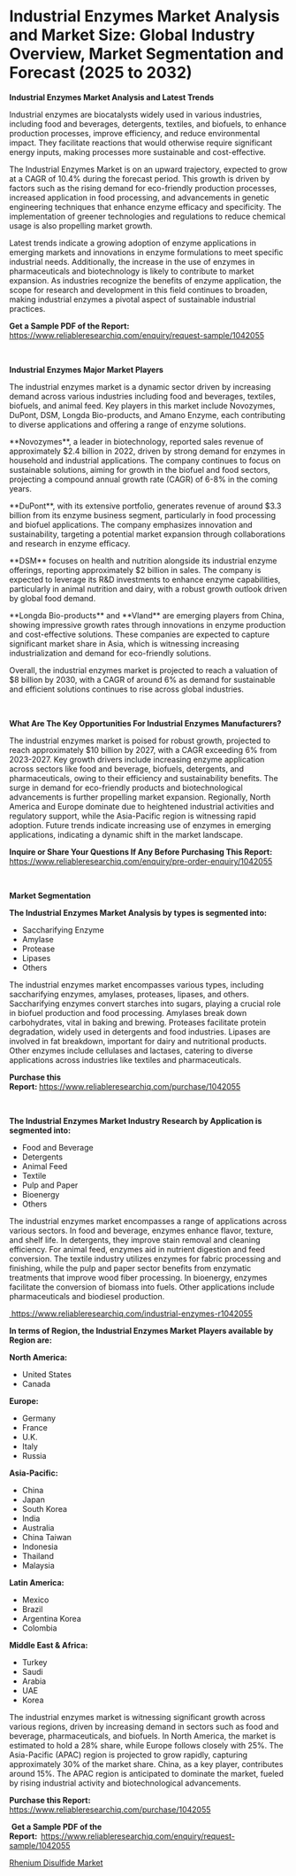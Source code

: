 <p><h1>Industrial Enzymes Market Analysis and Market Size: Global Industry Overview, Market Segmentation and Forecast (2025 to 2032)</h1></p><p><strong>Industrial Enzymes Market Analysis and Latest Trends</strong></p>
<p><p>Industrial enzymes are biocatalysts widely used in various industries, including food and beverages, detergents, textiles, and biofuels, to enhance production processes, improve efficiency, and reduce environmental impact. They facilitate reactions that would otherwise require significant energy inputs, making processes more sustainable and cost-effective. </p><p>The Industrial Enzymes Market is on an upward trajectory, expected to grow at a CAGR of 10.4% during the forecast period. This growth is driven by factors such as the rising demand for eco-friendly production processes, increased application in food processing, and advancements in genetic engineering techniques that enhance enzyme efficacy and specificity. The implementation of greener technologies and regulations to reduce chemical usage is also propelling market growth.</p><p>Latest trends indicate a growing adoption of enzyme applications in emerging markets and innovations in enzyme formulations to meet specific industrial needs. Additionally, the increase in the use of enzymes in pharmaceuticals and biotechnology is likely to contribute to market expansion. As industries recognize the benefits of enzyme application, the scope for research and development in this field continues to broaden, making industrial enzymes a pivotal aspect of sustainable industrial practices.</p></p>
<p><strong>Get a Sample PDF of the Report:&nbsp;</strong> <a href="https://www.reliableresearchiq.com/enquiry/request-sample/1042055?utm_campaign=2249&utm_medium=2&utm_source=Github&utm_content=ia&utm_term=31012025&utm_id=industrial-enzymes">https://www.reliableresearchiq.com/enquiry/request-sample/1042055</a></p>
<p>&nbsp;</p>
<p><strong>Industrial Enzymes Major Market Players</strong></p>
<p><p>The industrial enzymes market is a dynamic sector driven by increasing demand across various industries including food and beverages, textiles, biofuels, and animal feed. Key players in this market include Novozymes, DuPont, DSM, Longda Bio-products, and Amano Enzyme, each contributing to diverse applications and offering a range of enzyme solutions.</p><p>**Novozymes**, a leader in biotechnology, reported sales revenue of approximately $2.4 billion in 2022, driven by strong demand for enzymes in household and industrial applications. The company continues to focus on sustainable solutions, aiming for growth in the biofuel and food sectors, projecting a compound annual growth rate (CAGR) of 6-8% in the coming years.</p><p>**DuPont**, with its extensive portfolio, generates revenue of around $3.3 billion from its enzyme business segment, particularly in food processing and biofuel applications. The company emphasizes innovation and sustainability, targeting a potential market expansion through collaborations and research in enzyme efficacy.</p><p>**DSM** focuses on health and nutrition alongside its industrial enzyme offerings, reporting approximately $2 billion in sales. The company is expected to leverage its R&D investments to enhance enzyme capabilities, particularly in animal nutrition and dairy, with a robust growth outlook driven by global food demand.</p><p>**Longda Bio-products** and **Vland** are emerging players from China, showing impressive growth rates through innovations in enzyme production and cost-effective solutions. These companies are expected to capture significant market share in Asia, which is witnessing increasing industrialization and demand for eco-friendly solutions.</p><p>Overall, the industrial enzymes market is projected to reach a valuation of $8 billion by 2030, with a CAGR of around 6% as demand for sustainable and efficient solutions continues to rise across global industries.</p></p>
<p>&nbsp;</p>
<p><strong>What Are The Key Opportunities For Industrial Enzymes Manufacturers?</strong></p>
<p><p>The industrial enzymes market is poised for robust growth, projected to reach approximately $10 billion by 2027, with a CAGR exceeding 6% from 2023-2027. Key growth drivers include increasing enzyme application across sectors like food and beverage, biofuels, detergents, and pharmaceuticals, owing to their efficiency and sustainability benefits. The surge in demand for eco-friendly products and biotechnological advancements is further propelling market expansion. Regionally, North America and Europe dominate due to heightened industrial activities and regulatory support, while the Asia-Pacific region is witnessing rapid adoption. Future trends indicate increasing use of enzymes in emerging applications, indicating a dynamic shift in the market landscape.</p></p>
<p><strong>Inquire or Share Your Questions If Any Before Purchasing This Report:</strong> <a href="https://www.reliableresearchiq.com/enquiry/pre-order-enquiry/1042055?utm_campaign=2249&utm_medium=2&utm_source=Github&utm_content=ia&utm_term=31012025&utm_id=industrial-enzymes">https://www.reliableresearchiq.com/enquiry/pre-order-enquiry/1042055</a></p>
<p>&nbsp;</p>
<p><strong>Market Segmentation</strong></p>
<p><strong>The Industrial Enzymes Market Analysis by types is segmented into:</strong></p>
<p><ul><li>Saccharifying Enzyme</li><li>Amylase</li><li>Protease</li><li>Lipases</li><li>Others</li></ul></p>
<p><p>The industrial enzymes market encompasses various types, including saccharifying enzymes, amylases, proteases, lipases, and others. Saccharifying enzymes convert starches into sugars, playing a crucial role in biofuel production and food processing. Amylases break down carbohydrates, vital in baking and brewing. Proteases facilitate protein degradation, widely used in detergents and food industries. Lipases are involved in fat breakdown, important for dairy and nutritional products. Other enzymes include cellulases and lactases, catering to diverse applications across industries like textiles and pharmaceuticals.</p></p>
<p><strong>Purchase this Report:&nbsp;</strong><a href="https://www.reliableresearchiq.com/purchase/1042055?utm_campaign=2249&utm_medium=2&utm_source=Github&utm_content=ia&utm_term=31012025&utm_id=industrial-enzymes">https://www.reliableresearchiq.com/purchase/1042055</a></p>
<p>&nbsp;</p>
<p><strong>The Industrial Enzymes Market Industry Research by Application is segmented into:</strong></p>
<p><ul><li>Food and Beverage</li><li>Detergents</li><li>Animal Feed</li><li>Textile</li><li>Pulp and Paper</li><li>Bioenergy</li><li>Others</li></ul></p>
<p><p>The industrial enzymes market encompasses a range of applications across various sectors. In food and beverage, enzymes enhance flavor, texture, and shelf life. In detergents, they improve stain removal and cleaning efficiency. For animal feed, enzymes aid in nutrient digestion and feed conversion. The textile industry utilizes enzymes for fabric processing and finishing, while the pulp and paper sector benefits from enzymatic treatments that improve wood fiber processing. In bioenergy, enzymes facilitate the conversion of biomass into fuels. Other applications include pharmaceuticals and biodiesel production.</p></p>
<p><a href="https://www.reliableresearchiq.com/industrial-enzymes-r1042055?utm_campaign=2249&utm_medium=2&utm_source=Github&utm_content=ia&utm_term=31012025&utm_id=industrial-enzymes">&nbsp;https://www.reliableresearchiq.com/industrial-enzymes-r1042055</a></p>
<p><strong>In terms of Region, the Industrial Enzymes Market Players available by Region are:</strong></p>
<p>
    <p> <strong> North America: </strong>
        <ul>
            <li>United States</li>
            <li>Canada</li>
        </ul>
        </p> 
    <p> <strong> Europe: </strong>
        <ul>
            <li>Germany</li>
            <li>France</li>
            <li>U.K.</li>
            <li>Italy</li>
            <li>Russia</li>
        </ul>
        </p> 
    <p> <strong> Asia-Pacific: </strong>
        <ul>
            <li>China</li>
            <li>Japan</li>
            <li>South Korea</li>
            <li>India</li>
            <li>Australia</li>
            <li>China Taiwan</li>
            <li>Indonesia</li>
            <li>Thailand</li>
            <li>Malaysia</li>
        </ul>
        </p> 
    <p> <strong> Latin America: </strong>
        <ul>
            <li>Mexico</li>
            <li>Brazil</li>
            <li>Argentina Korea</li>
            <li>Colombia</li>
        </ul>
        </p> 
    <p> <strong> Middle East & Africa: </strong>
        <ul>
            <li>Turkey</li>
            <li>Saudi</li>
            <li>Arabia</li>
            <li>UAE</li>
            <li>Korea</li>
        </ul>
    </p>
    </p>
<p><p>The industrial enzymes market is witnessing significant growth across various regions, driven by increasing demand in sectors such as food and beverage, pharmaceuticals, and biofuels. In North America, the market is estimated to hold a 28% share, while Europe follows closely with 25%. The Asia-Pacific (APAC) region is projected to grow rapidly, capturing approximately 30% of the market share. China, as a key player, contributes around 15%. The APAC region is anticipated to dominate the market, fueled by rising industrial activity and biotechnological advancements.</p></p>
<p><strong>Purchase this Report: </strong><a href="https://www.reliableresearchiq.com/purchase/1042055?utm_campaign=2249&utm_medium=2&utm_source=Github&utm_content=ia&utm_term=31012025&utm_id=industrial-enzymes">https://www.reliableresearchiq.com/purchase/1042055</a></p>
<p>&nbsp;<strong>Get a Sample PDF of the Report:&nbsp;&nbsp;</strong><a href="https://www.reliableresearchiq.com/enquiry/request-sample/1042055?utm_campaign=2249&utm_medium=2&utm_source=Github&utm_content=ia&utm_term=31012025&utm_id=industrial-enzymes">https://www.reliableresearchiq.com/enquiry/request-sample/1042055</a></p>
<p><strong></strong></p>
<p><p><a href="https://github.com/AlisaRowe24/Market-Research-Report-List-1/blob/main/rhenium-disulfide-market.md?utm_campaign=2249&utm_medium=2&utm_source=Github&utm_content=ia&utm_term=31012025&utm_id=industrial-enzymes">Rhenium Disulfide Market</a></p></p>